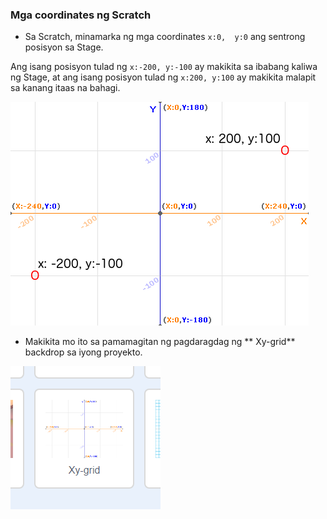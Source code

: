 ### Mga coordinates ng Scratch

+ Sa Scratch, minamarka ng mga coordinates `x:0, 
y:0` ang sentrong posisyon sa Stage.

Ang isang posisyon tulad ng `x:-200, y:-100` ay makikita sa ibabang kaliwa ng Stage, at ang isang posisyon tulad ng `x:200, y:100` ay makikita malapit sa kanang itaas na bahagi.

![Mga coordinates ng Stage](images/coordinates-stage.png)

+ Makikita mo ito sa pamamagitan ng pagdaragdag ng ** Xy-grid** backdrop sa iyong proyekto.

![Mga coordinates ng Stage](images/coordinates-backdrop.png)